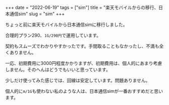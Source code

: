 +++
date = "2022-06-19"
tags = ["sim"]
title = "楽天モバイルからの移行、日本通信sim"
slug = "sim"
+++

ちょっと前に楽天モバイルから日本通信simに移行しました。

合理的プラン290、`1G/290円`で運用しています。

契約もスムーズでわかりやすかったです。手間取ることもなかったし、不満も全くありません。

一応、初期費用に3000円程度かかりますが、初期費用は、個人的にあまり考慮しません。そのへんはどうでもいいと思っています。

少しだけ使ってみた感じでは、回線は安定しています。問題ありません。

個人的に`m/1G`も使わない私のような人は、日本通信simが一番おすすめだと思います。

